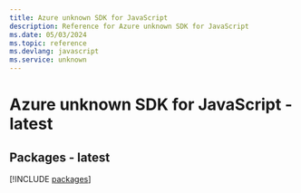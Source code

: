 ```yaml
---
title: Azure unknown SDK for JavaScript
description: Reference for Azure unknown SDK for JavaScript
ms.date: 05/03/2024
ms.topic: reference
ms.devlang: javascript
ms.service: unknown
---
```

# Azure unknown SDK for JavaScript - latest
## Packages - latest
[!INCLUDE [packages](unknown-index.md)]
